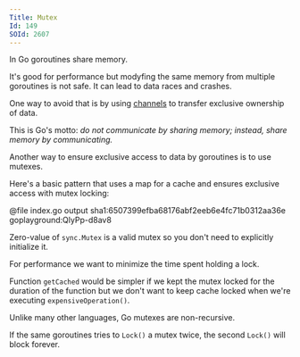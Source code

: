 ```yaml
---
Title: Mutex
Id: 149
SOId: 2607
---
```

In Go goroutines share memory.

It's good for performance but modyfing the same memory from multiple goroutines is not safe. It can lead to data races and crashes.

One way to avoid that is by using [channels](141) to transfer exclusive ownership of data.

This is Go's motto: *do not communicate by sharing memory; instead, share memory by communicating.*

Another way to ensure exclusive access to data by goroutines is to use mutexes.

Here's a basic pattern that uses a map for a cache and ensures exclusive access with mutex locking:

@file index.go output sha1:6507399efba68176abf2eeb6e4fc71b0312aa36e goplayground:QlyPp-d8av8

Zero-value of `sync.Mutex` is a valid mutex so you don't need to explicitly initialize it.

For performance we want to minimize the time spent holding a lock.

Function `getCached` would be simpler if we kept the mutex locked for the duration of the function but we don't want to keep cache locked when we're executing `expensiveOperation()`.

Unlike many other languages, Go mutexes are non-recursive.

If the same goroutines tries to `Lock()` a mutex twice, the second `Lock()` will block forever.
